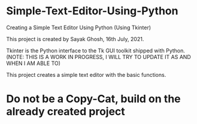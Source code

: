 # Simple-Text-Editor-Using-Python
Creating a Simple Text Editor Using Python (Using Tkinter)

This project is created by Sayak Ghosh, 16th July, 2021.

Tkinter is the Python interface to the Tk GUI toolkit shipped with Python.
(NOTE: THIS IS A WORK IN PROGRESS, I WILL TRY TO UPDATE IT AS AND WHEN I AM ABLE TO) 

This project creates a simple text editor with the basic functions.

Do not be a Copy-Cat, build on the already created project 
==========================================================
